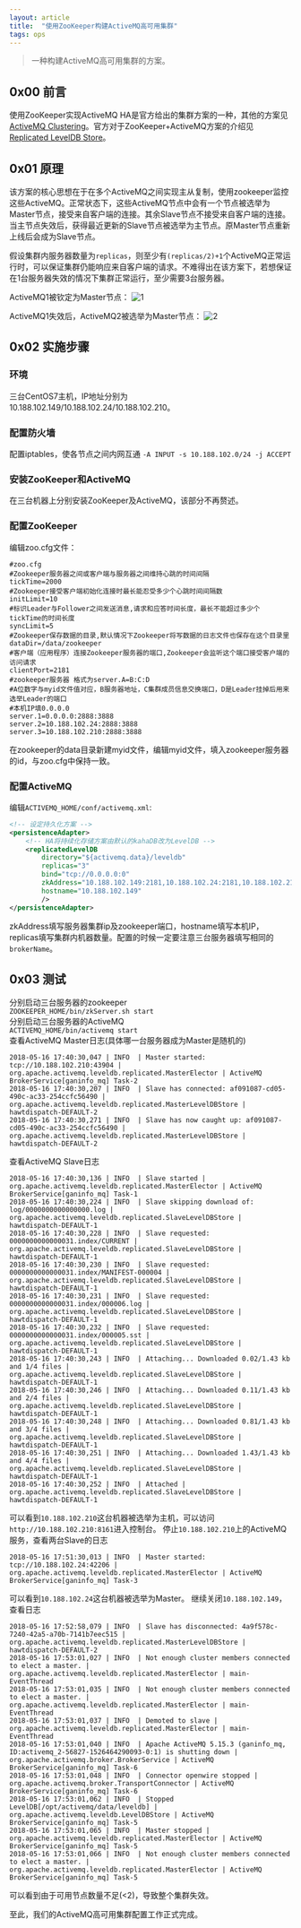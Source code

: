 ```yaml
---
layout: article
title:  "使用ZooKeeper构建ActiveMQ高可用集群"
tags: ops
---
```

> 一种构建ActiveMQ高可用集群的方案。

## 0x00 前言

使用ZooKeeper实现ActiveMQ HA是官方给出的集群方案的一种，其他的方案见[ActiveMQ Clustering]。官方对于ZooKeeper+ActiveMQ方案的介绍见[Replicated LevelDB Store]。

## 0x01 原理

该方案的核心思想在于在多个ActiveMQ之间实现主从复制，使用zookeeper监控这些ActiveMQ。正常状态下，这些ActiveMQ节点中会有一个节点被选举为Master节点，接受来自客户端的连接。其余Slave节点不接受来自客户端的连接。当主节点失效后，获得最近更新的Slave节点被选举为主节点。原Master节点重新上线后会成为Slave节点。

假设集群内服务器数量为`replicas`，则至少有`(replicas/2)+1`个ActiveMQ正常运行时，可以保证集群仍能响应来自客户端的请求。不难得出在该方案下，若想保证在1台服务器失效的情况下集群正常运行，至少需要3台服务器。

ActiveMQ1被钦定为Master节点：
![1]  

ActiveMQ1失效后，ActiveMQ2被选举为Master节点：
![2]

## 0x02 实施步骤
### 环境
三台CentOS7主机，IP地址分别为10.188.102.149/10.188.102.24/10.188.102.210。
### 配置防火墙
配置iptables，使各节点之间内网互通
`-A INPUT -s 10.188.102.0/24 -j ACCEPT`
### 安装ZooKeeper和ActiveMQ
在三台机器上分别安装ZooKeeper及ActiveMQ，该部分不再赘述。
### 配置ZooKeeper
编辑zoo.cfg文件：
```properties
#zoo.cfg
#Zookeeper服务器之间或客户端与服务器之间维持心跳的时间间隔
tickTime=2000
#Zookeeper接受客户端初始化连接时最长能忍受多少个心跳时间间隔数
initLimit=10
#标识Leader与Follower之间发送消息,请求和应答时间长度，最长不能超过多少个tickTime的时间长度
syncLimit=5
#Zookeeper保存数据的目录,默认情况下Zookeeper将写数据的日志文件也保存在这个目录里
dataDir=/data/zookeeper
#客户端（应用程序）连接Zookeeper服务器的端口,Zookeeper会监听这个端口接受客户端的访问请求
clientPort=2181
#zookeeper服务器 格式为server.A=B:C:D
#A位数字与myid文件值对应，B服务器地址，C集群成员信息交换端口，D是Leader挂掉后用来选举Leader的端口
#本机IP填0.0.0.0
server.1=0.0.0.0:2888:3888
server.2=10.188.102.24:2888:3888
server.3=10.188.102.210:2888:3888
```
在zookeeper的data目录新建myid文件，编辑myid文件，填入zookeeper服务器的id，与zoo.cfg中保持一致。
### 配置ActiveMQ
编辑`ACTIVEMQ_HOME/conf/activemq.xml`:
```xml
<!-- 设定持久化方案 -->
<persistenceAdapter>
    <!-- HA将持续化存储方案由默认的kahaDB改为LevelDB -->
    <replicatedLevelDB
		directory="${activemq.data}/leveldb"
		replicas="3"
		bind="tcp://0.0.0.0:0"
		zkAddress="10.188.102.149:2181,10.188.102.24:2181,10.188.102.210:2181" 
		hostname="10.188.102.149"
		/>
</persistenceAdapter>

```
zkAddress填写服务器集群ip及zookeeper端口，hostname填写本机IP，replicas填写集群内机器数量。配置的时候一定要注意三台服务器填写相同的`brokerName`。

## 0x03 测试
分别启动三台服务器的zookeeper  
`ZOOKEEPER_HOME/bin/zkServer.sh start`  
分别启动三台服务器的ActiveMQ  
`ACTIVEMQ_HOME/bin/activemq start`  
查看ActiveMQ Master日志(具体哪一台服务器成为Master是随机的)
```
2018-05-16 17:40:30,047 | INFO  | Master started: tcp://10.188.102.210:43904 | org.apache.activemq.leveldb.replicated.MasterElector | ActiveMQ BrokerService[ganinfo_mq] Task-2
2018-05-16 17:40:30,207 | INFO  | Slave has connected: af091087-cd05-490c-ac33-254ccfc56490 | org.apache.activemq.leveldb.replicated.MasterLevelDBStore | hawtdispatch-DEFAULT-2
2018-05-16 17:40:30,271 | INFO  | Slave has now caught up: af091087-cd05-490c-ac33-254ccfc56490 | org.apache.activemq.leveldb.replicated.MasterLevelDBStore | hawtdispatch-DEFAULT-2
```
查看ActiveMQ Slave日志
```
2018-05-16 17:40:30,136 | INFO  | Slave started | org.apache.activemq.leveldb.replicated.MasterElector | ActiveMQ BrokerService[ganinfo_mq] Task-1
2018-05-16 17:40:30,224 | INFO  | Slave skipping download of: log/0000000000000000.log | org.apache.activemq.leveldb.replicated.SlaveLevelDBStore | hawtdispatch-DEFAULT-1
2018-05-16 17:40:30,228 | INFO  | Slave requested: 0000000000000031.index/CURRENT | org.apache.activemq.leveldb.replicated.SlaveLevelDBStore | hawtdispatch-DEFAULT-1
2018-05-16 17:40:30,230 | INFO  | Slave requested: 0000000000000031.index/MANIFEST-000004 | org.apache.activemq.leveldb.replicated.SlaveLevelDBStore | hawtdispatch-DEFAULT-1
2018-05-16 17:40:30,231 | INFO  | Slave requested: 0000000000000031.index/000006.log | org.apache.activemq.leveldb.replicated.SlaveLevelDBStore | hawtdispatch-DEFAULT-1
2018-05-16 17:40:30,232 | INFO  | Slave requested: 0000000000000031.index/000005.sst | org.apache.activemq.leveldb.replicated.SlaveLevelDBStore | hawtdispatch-DEFAULT-1
2018-05-16 17:40:30,243 | INFO  | Attaching... Downloaded 0.02/1.43 kb and 1/4 files | org.apache.activemq.leveldb.replicated.SlaveLevelDBStore | hawtdispatch-DEFAULT-1
2018-05-16 17:40:30,246 | INFO  | Attaching... Downloaded 0.11/1.43 kb and 2/4 files | org.apache.activemq.leveldb.replicated.SlaveLevelDBStore | hawtdispatch-DEFAULT-1
2018-05-16 17:40:30,248 | INFO  | Attaching... Downloaded 0.81/1.43 kb and 3/4 files | org.apache.activemq.leveldb.replicated.SlaveLevelDBStore | hawtdispatch-DEFAULT-1
2018-05-16 17:40:30,251 | INFO  | Attaching... Downloaded 1.43/1.43 kb and 4/4 files | org.apache.activemq.leveldb.replicated.SlaveLevelDBStore | hawtdispatch-DEFAULT-1
2018-05-16 17:40:30,252 | INFO  | Attached | org.apache.activemq.leveldb.replicated.SlaveLevelDBStore | hawtdispatch-DEFAULT-1
```
可以看到`10.188.102.210`这台机器被选举为主机，可以访问`http://10.188.102.210:8161`进入控制台。
停止`10.188.102.210`上的ActiveMQ服务，查看两台Slave的日志
```
2018-05-16 17:51:30,013 | INFO  | Master started: tcp://10.188.102.24:42206 | org.apache.activemq.leveldb.replicated.MasterElector | ActiveMQ BrokerService[ganinfo_mq] Task-3
```
可以看到`10.188.102.24`这台机器被选举为Master。
继续关闭`10.188.102.149`，查看日志
```
2018-05-16 17:52:58,079 | INFO  | Slave has disconnected: 4a9f578c-7240-42a5-a70b-7141b7eec515 | org.apache.activemq.leveldb.replicated.MasterLevelDBStore | hawtdispatch-DEFAULT-2
2018-05-16 17:53:01,027 | INFO  | Not enough cluster members connected to elect a master. | org.apache.activemq.leveldb.replicated.MasterElector | main-EventThread
2018-05-16 17:53:01,035 | INFO  | Not enough cluster members connected to elect a master. | org.apache.activemq.leveldb.replicated.MasterElector | main-EventThread
2018-05-16 17:53:01,037 | INFO  | Demoted to slave | org.apache.activemq.leveldb.replicated.MasterElector | main-EventThread
2018-05-16 17:53:01,040 | INFO  | Apache ActiveMQ 5.15.3 (ganinfo_mq, ID:activemq_2-56827-1526464290093-0:1) is shutting down | org.apache.activemq.broker.BrokerService | ActiveMQ BrokerService[ganinfo_mq] Task-6
2018-05-16 17:53:01,048 | INFO  | Connector openwire stopped | org.apache.activemq.broker.TransportConnector | ActiveMQ BrokerService[ganinfo_mq] Task-6
2018-05-16 17:53:01,062 | INFO  | Stopped LevelDB[/opt/activemq/data/leveldb] | org.apache.activemq.leveldb.LevelDBStore | ActiveMQ BrokerService[ganinfo_mq] Task-5
2018-05-16 17:53:01,065 | INFO  | Master stopped | org.apache.activemq.leveldb.replicated.MasterElector | ActiveMQ BrokerService[ganinfo_mq] Task-5
2018-05-16 17:53:01,066 | INFO  | Not enough cluster members connected to elect a master. | org.apache.activemq.leveldb.replicated.MasterElector | ActiveMQ BrokerService[ganinfo_mq] Task-5
```
可以看到由于可用节点数量不足(<2)，导致整个集群失效。

至此，我们的ActiveMQ高可用集群配置工作正式完成。

[1]:https://markdown-1251260884.cos.ap-shanghai.myqcloud.com/ActiveMQ%2Bzookeeper%E5%AE%9E%E7%8E%B0%E9%AB%98%E5%8F%AF%E7%94%A8%E9%9B%86%E7%BE%A4/ActiveMQ%2Bzookeeper%E5%AE%9E%E7%8E%B0%E9%AB%98%E5%8F%AF%E7%94%A8%E9%9B%86%E7%BE%A42.png
[2]:https://markdown-1251260884.cos.ap-shanghai.myqcloud.com/ActiveMQ%2Bzookeeper%E5%AE%9E%E7%8E%B0%E9%AB%98%E5%8F%AF%E7%94%A8%E9%9B%86%E7%BE%A4/ActiveMQ%2Bzookeeper%E5%AE%9E%E7%8E%B0%E9%AB%98%E5%8F%AF%E7%94%A8%E9%9B%86%E7%BE%A41.png
[ActiveMQ Clustering]:http://activemq.apache.org/clustering.html
[Replicated LevelDB Store]:http://activemq.apache.org/replicated-leveldb-store.html